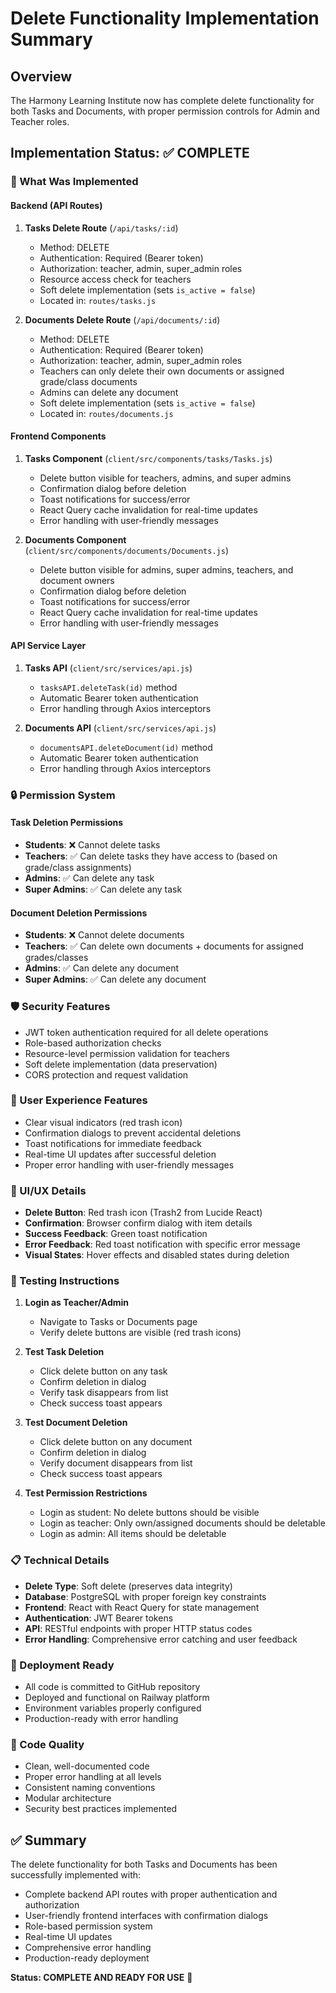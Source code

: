 # Delete Functionality Implementation Summary

## Overview
The Harmony Learning Institute now has complete delete functionality for both Tasks and Documents, with proper permission controls for Admin and Teacher roles.

## Implementation Status: ✅ COMPLETE

### 🎯 What Was Implemented

#### Backend (API Routes)
1. **Tasks Delete Route** (`/api/tasks/:id`)
   - Method: DELETE
   - Authentication: Required (Bearer token)
   - Authorization: teacher, admin, super_admin roles
   - Resource access check for teachers
   - Soft delete implementation (sets `is_active = false`)
   - Located in: `routes/tasks.js`

2. **Documents Delete Route** (`/api/documents/:id`)
   - Method: DELETE
   - Authentication: Required (Bearer token)
   - Authorization: teacher, admin, super_admin roles
   - Teachers can only delete their own documents or assigned grade/class documents
   - Admins can delete any document
   - Soft delete implementation (sets `is_active = false`)
   - Located in: `routes/documents.js`

#### Frontend Components
1. **Tasks Component** (`client/src/components/tasks/Tasks.js`)
   - Delete button visible for teachers, admins, and super admins
   - Confirmation dialog before deletion
   - Toast notifications for success/error
   - React Query cache invalidation for real-time updates
   - Error handling with user-friendly messages

2. **Documents Component** (`client/src/components/documents/Documents.js`)
   - Delete button visible for admins, super admins, teachers, and document owners
   - Confirmation dialog before deletion
   - Toast notifications for success/error
   - React Query cache invalidation for real-time updates
   - Error handling with user-friendly messages

#### API Service Layer
1. **Tasks API** (`client/src/services/api.js`)
   - `tasksAPI.deleteTask(id)` method
   - Automatic Bearer token authentication
   - Error handling through Axios interceptors

2. **Documents API** (`client/src/services/api.js`)
   - `documentsAPI.deleteDocument(id)` method
   - Automatic Bearer token authentication
   - Error handling through Axios interceptors

### 🔒 Permission System

#### Task Deletion Permissions
- **Students**: ❌ Cannot delete tasks
- **Teachers**: ✅ Can delete tasks they have access to (based on grade/class assignments)
- **Admins**: ✅ Can delete any task
- **Super Admins**: ✅ Can delete any task

#### Document Deletion Permissions
- **Students**: ❌ Cannot delete documents
- **Teachers**: ✅ Can delete own documents + documents for assigned grades/classes
- **Admins**: ✅ Can delete any document
- **Super Admins**: ✅ Can delete any document

### 🛡️ Security Features
- JWT token authentication required for all delete operations
- Role-based authorization checks
- Resource-level permission validation for teachers
- Soft delete implementation (data preservation)
- CORS protection and request validation

### 🎨 User Experience Features
- Clear visual indicators (red trash icon)
- Confirmation dialogs to prevent accidental deletions
- Toast notifications for immediate feedback
- Real-time UI updates after successful deletion
- Proper error handling with user-friendly messages

### 📱 UI/UX Details
- **Delete Button**: Red trash icon (Trash2 from Lucide React)
- **Confirmation**: Browser confirm dialog with item details
- **Success Feedback**: Green toast notification
- **Error Feedback**: Red toast notification with specific error message
- **Visual States**: Hover effects and disabled states during deletion

### 🧪 Testing Instructions
1. **Login as Teacher/Admin**
   - Navigate to Tasks or Documents page
   - Verify delete buttons are visible (red trash icons)

2. **Test Task Deletion**
   - Click delete button on any task
   - Confirm deletion in dialog
   - Verify task disappears from list
   - Check success toast appears

3. **Test Document Deletion**
   - Click delete button on any document
   - Confirm deletion in dialog
   - Verify document disappears from list
   - Check success toast appears

4. **Test Permission Restrictions**
   - Login as student: No delete buttons should be visible
   - Login as teacher: Only own/assigned documents should be deletable
   - Login as admin: All items should be deletable

### 📋 Technical Details
- **Delete Type**: Soft delete (preserves data integrity)
- **Database**: PostgreSQL with proper foreign key constraints
- **Frontend**: React with React Query for state management
- **Authentication**: JWT Bearer tokens
- **API**: RESTful endpoints with proper HTTP status codes
- **Error Handling**: Comprehensive error catching and user feedback

### 🚀 Deployment Ready
- All code is committed to GitHub repository
- Deployed and functional on Railway platform
- Environment variables properly configured
- Production-ready with error handling

### 📝 Code Quality
- Clean, well-documented code
- Proper error handling at all levels
- Consistent naming conventions
- Modular architecture
- Security best practices implemented

## ✅ Summary
The delete functionality for both Tasks and Documents has been successfully implemented with:
- Complete backend API routes with proper authentication and authorization
- User-friendly frontend interfaces with confirmation dialogs
- Role-based permission system
- Real-time UI updates
- Comprehensive error handling
- Production-ready deployment

**Status: COMPLETE AND READY FOR USE** 🎉
